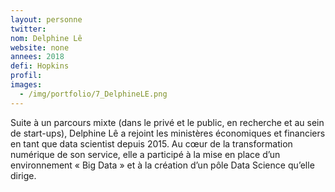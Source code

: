```yaml
---
layout: personne
twitter: 
nom: Delphine Lê
website: none
annees: 2018
defi: Hopkins
profil: 
images:
  - /img/portfolio/7_DelphineLE.png
---
```


Suite à un parcours mixte (dans le privé et le public, en recherche et
au sein de start-ups), Delphine Lê a rejoint les ministères
économiques et financiers en tant que data scientist depuis 2015. Au
cœur de la transformation numérique de son service, elle a participé à
la mise en place d’un environnement « Big Data » et à la création d’un
pôle Data Science qu’elle dirige.
